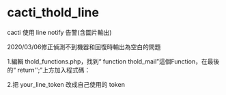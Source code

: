 # cacti_thold_line
cacti 使用 line notify 告警(含圖片輸出)

2020/03/06修正偵測不到機器和回復時輸出為空白的問題

1.編輯 thold_functions.php，找到“ function thold_mail”這個Function，在最後的“ return'';”上方加入程式碼：

2.把 your_line_token 改成自己使用的 token
